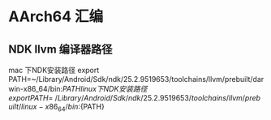 # AArch64 汇编

## NDK llvm 编译器路径

mac 下NDK安装路径
export PATH=~/Library/Android/Sdk/ndk/25.2.9519653/toolchains/llvm/prebuilt/darwin-x86_64/bin:${PATH}
linux 下NDK安装路径
export PATH=~/Library/Android/Sdk/ndk/25.2.9519653/toolchains/llvm/prebuilt/linux-x86_64/bin:${PATH}
